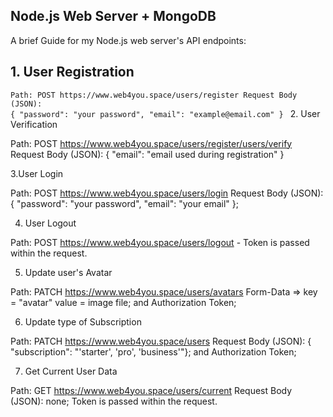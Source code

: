 ## Node.js Web Server + MongoDB

A brief Guide for my Node.js web server's API endpoints:

## 1. User Registration

``
Path: POST https://www.web4you.space/users/register Request Body (JSON): ``
<br>``
{ "password": "your password", "email": "example@email.com" } 
``
2. User Verification

Path: POST https://www.web4you.space/users/register/users/verify Request Body
(JSON): { "email": "email used during registration" }

3.User Login

Path: POST https://www.web4you.space/users/login Request Body (JSON): {
"password": "your password", "email": "your email" };

4. User Logout

Path: POST https://www.web4you.space/users/logout - Token is passed within the
request.

5. Update user's Avatar

Path: PATCH https://www.web4you.space/users/avatars Form-Data => key = "avatar"
value = image file; and Authorization Token;

6. Update type of Subscription

Path: PATCH https://www.web4you.space/users Request Body (JSON): {
"subscription": "'starter', 'pro', 'business'"}; and Authorization Token;

7. Get Current User Data

Path: GET https://www.web4you.space/users/current Request Body (JSON): none;
Token is passed within the request.
